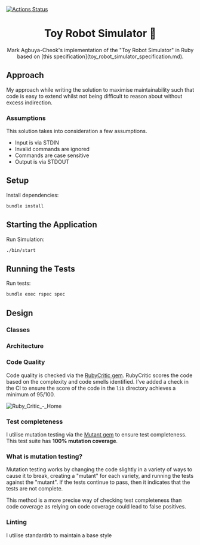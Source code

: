 [![Actions Status](https://github.com/markadrianagbuya/toy_robot_simulator/workflows/Tests%20and%20Code%20Quality%20Checks/badge.svg)](https://github.com/markadrianagbuya/toy_robot_simulator/actions)
<div align="center">
  <h1 align="center">Toy Robot Simulator 🤖</h1>

  <p align="center">
    Mark Agbuya-Cheok's implementation of the "Toy Robot Simulator" in Ruby based on [this specification](toy_robot_simulator_specification.md).
  </p>
</div>

## Approach
My approach while writing the solution to maximise maintainability such that code is easy to extend whilst not being difficult to reason about without excess indirection.

### Assumptions
This solution takes into consideration a few assumptions.

* Input is via STDIN
* Invalid commands are ignored
* Commands are case sensitive
* Output is via STDOUT

## Setup

Install dependencies:
```sh
bundle install
```

## Starting the Application

Run Simulation:
```sh
./bin/start
```

## Running the Tests

Run tests:
```sh
bundle exec rspec spec
```

## Design

### Classes
### Architecture

### Code Quality
Code quality is checked via the [RubyCritic gem](https://github.com/whitesmith/rubycritic). RubyCritic scores the code based on the complexity and code smells identified. I've added a check in the CI to ensure the score of the code in the `lib` directory achieves a minimum of 95/100.

![Ruby_Critic_-_Home](https://user-images.githubusercontent.com/4326858/162619445-8f1a2ed5-d144-4ce2-9e1d-e5e8f497c6e0.png)

### Test completeness
I utilise mutation testing via the [Mutant gem](https://github.com/mbj/mutant) to ensure test completeness. This test suite has **100% mutation coverage**.

### What is mutation testing?
Mutation testing works by changing the code slightly in a variety of ways to cause it to break, creating a "mutant" for each variety, and running the tests against the "mutant". If the tests continue to pass, then it indicates that the tests are not complete.

This method is a more precise way of checking test completeness than code coverage as relying on code coverage could lead to false positives.

### Linting
I utilise standardrb to maintain a base style
